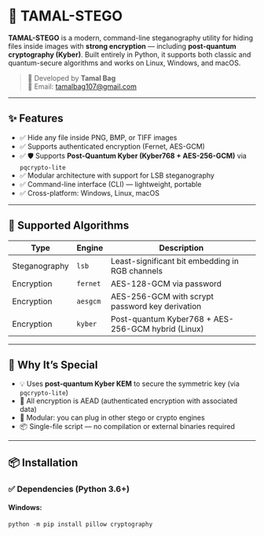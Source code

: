 # 🥷 TAMAL-STEGO

**TAMAL-STEGO** is a modern, command-line steganography utility for hiding files inside images with **strong encryption** — including **post-quantum cryptography (Kyber)**. Built entirely in Python, it supports both classic and quantum-secure algorithms and works on Linux, Windows, and macOS.

> 🔐 Developed by **Tamal Bag**  
> 📧 Email: [tamalbag107@gmail.com](mailto:tamalbag107@gmail.com)

---

## ✨ Features

- ✅ Hide any file inside PNG, BMP, or TIFF images
- ✅ Supports authenticated encryption (Fernet, AES-GCM)
- ✅ 🛡️ Supports **Post-Quantum Kyber (Kyber768 + AES-256-GCM)** via `pqcrypto-lite`
- ✅ Modular architecture with support for LSB steganography
- ✅ Command-line interface (CLI) — lightweight, portable
- ✅ Cross-platform: Windows, Linux, macOS

---

## 🔐 Supported Algorithms

| Type           | Engine       | Description                                          |
|----------------|--------------|------------------------------------------------------|
| Steganography  | `lsb`        | Least-significant bit embedding in RGB channels     |
| Encryption     | `fernet`     | AES-128-GCM via password                            |
| Encryption     | `aesgcm`     | AES-256-GCM with scrypt password key derivation     |
| Encryption     | `kyber`      | Post-quantum Kyber768 + AES-256-GCM hybrid (Linux)  |

---

## 🧠 Why It’s Special

- 💡 Uses **post-quantum Kyber KEM** to secure the symmetric key (via `pqcrypto-lite`)
- 🔐 All encryption is AEAD (authenticated encryption with associated data)
- 🧵 Modular: you can plug in other stego or crypto engines
- 📦 Single-file script — no compilation or external binaries required

---

## 📦 Installation

### ✅ Dependencies (Python 3.6+)

#### Windows:
```powershell
python -m pip install pillow cryptography

